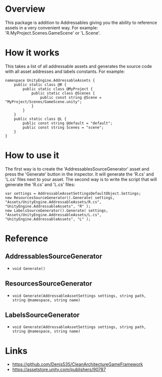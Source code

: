 # Overview
This package is addition to Addressables giving you the ability to reference assets in a very convenient way. For example: 'R.MyProject.Scenes.GameScene' or 'L.Scene'.

# How it works
This takes a list of all addressable assets and generates the source code with all asset addresses and labels constants.
For example:
```
namespace UnityEngine.AddressableAssets {
    public static class @R {
        public static class @MyProject {
            public static class @Scenes {
                public const string @Scene = "MyProject/Scenes/GameScene.unity";
            }
        }
    }
    public static class @L {
        public const string @default = "default";
        public const string Scenes = "scene";
    }
}
```

# How to use it
The first way is to create the 'AddressablesSourceGenerator' asset and press the 'Generate' button in the inspector. It will generate the 'R.cs' and 'L.cs' files next to your asset. 
The second way is to write the script that will generate the 'R.cs' and 'L.cs' files:
```
var settings = AddressableAssetSettingsDefaultObject.Settings;
new ResourcesSourceGenerator().Generate( settings, "Assets/UnityEngine.AddressableAssets/R.cs", "UnityEngine.AddressableAssets", "R" );
new LabelsSourceGenerator().Generate( settings, "Assets/UnityEngine.AddressableAssets/L.cs", "UnityEngine.AddressableAssets", "L" );
```

# Reference
## AddressablesSourceGenerator
- ``void Generate()``
## ResourcesSourceGenerator
- ``void Generate(AddressableAssetSettings settings, string path, string @namespace, string name)``
## LabelsSourceGenerator
- ``void Generate(AddressableAssetSettings settings, string path, string @namespace, string name)``

# Links
- https://github.com/Denis535/CleanArchitectureGameFramework
- https://assetstore.unity.com/publishers/90787
